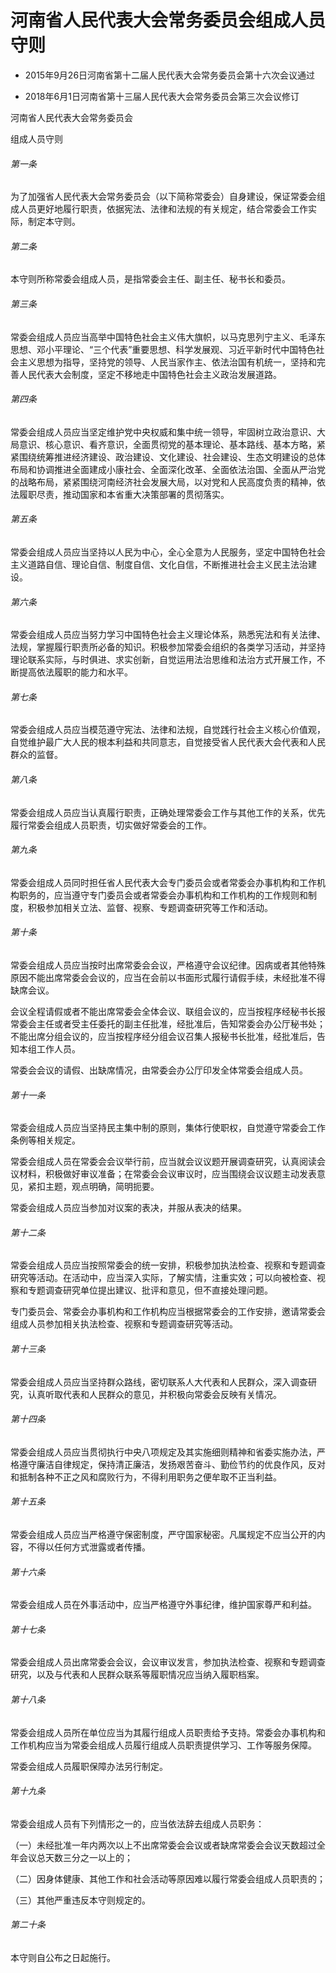 # 河南省人民代表大会常务委员会组成人员守则

- 2015年9月26日河南省第十二届人民代表大会常务委员会第十六次会议通过

- 2018年6月1日河南省第十三届人民代表大会常务委员会第三次会议修订

<!-- INFO END -->

河南省人民代表大会常务委员会

组成人员守则

###### 第一条

为了加强省人民代表大会常务委员会（以下简称常委会）自身建设，保证常委会组成人员更好地履行职责，依据宪法、法律和法规的有关规定，结合常委会工作实际，制定本守则。

###### 第二条

本守则所称常委会组成人员，是指常委会主任、副主任、秘书长和委员。

###### 第三条

常委会组成人员应当高举中国特色社会主义伟大旗帜，以马克思列宁主义、毛泽东思想、邓小平理论、“三个代表”重要思想、科学发展观、习近平新时代中国特色社会主义思想为指导，坚持党的领导、人民当家作主、依法治国有机统一，坚持和完善人民代表大会制度，坚定不移地走中国特色社会主义政治发展道路。

###### 第四条

常委会组成人员应当坚定维护党中央权威和集中统一领导，牢固树立政治意识、大局意识、核心意识、看齐意识，全面贯彻党的基本理论、基本路线、基本方略，紧紧围绕统筹推进经济建设、政治建设、文化建设、社会建设、生态文明建设的总体布局和协调推进全面建成小康社会、全面深化改革、全面依法治国、全面从严治党的战略布局，紧紧围绕河南经济社会发展大局，以对党和人民高度负责的精神，依法履职尽责，推动国家和本省重大决策部署的贯彻落实。

###### 第五条

常委会组成人员应当坚持以人民为中心，全心全意为人民服务，坚定中国特色社会主义道路自信、理论自信、制度自信、文化自信，不断推进社会主义民主法治建设。

###### 第六条

常委会组成人员应当努力学习中国特色社会主义理论体系，熟悉宪法和有关法律、法规，掌握履行职责所必备的知识。积极参加常委会组织的各类学习活动，并坚持理论联系实际，与时俱进、求实创新，自觉运用法治思维和法治方式开展工作，不断提高依法履职的能力和水平。

###### 第七条

常委会组成人员应当模范遵守宪法、法律和法规，自觉践行社会主义核心价值观，自觉维护最广大人民的根本利益和共同意志，自觉接受省人民代表大会代表和人民群众的监督。

###### 第八条

常委会组成人员应当认真履行职责，正确处理常委会工作与其他工作的关系，优先履行常委会组成人员职责，切实做好常委会的工作。

###### 第九条

常委会组成人员同时担任省人民代表大会专门委员会或者常委会办事机构和工作机构职务的，应当遵守专门委员会或者常委会办事机构和工作机构的工作规则和制度，积极参加相关立法、监督、视察、专题调查研究等工作和活动。

###### 第十条

常委会组成人员应当按时出席常委会会议，严格遵守会议纪律。因病或者其他特殊原因不能出席常委会会议的，应当在会前以书面形式履行请假手续，未经批准不得缺席会议。

会议全程请假或者不能出席常委会全体会议、联组会议的，应当按程序经秘书长报常委会主任或者受主任委托的副主任批准，经批准后，告知常委会办公厅秘书处；不能出席分组会议的，应当按程序经分组会议召集人报秘书长批准，经批准后，告知本组工作人员。

常委会会议的请假、出缺席情况，由常委会办公厅印发全体常委会组成人员。

###### 第十一条

常委会组成人员应当坚持民主集中制的原则，集体行使职权，自觉遵守常委会工作条例等相关规定。

常委会组成人员在常委会会议举行前，应当就会议议题开展调查研究，认真阅读会议材料，积极做好审议准备；在常委会会议审议时，应当围绕会议议题主动发表意见，紧扣主题，观点明确，简明扼要。

常委会组成人员应当参加对议案的表决，并服从表决的结果。

###### 第十二条

常委会组成人员应当按照常委会的统一安排，积极参加执法检查、视察和专题调查研究等活动。在活动中，应当深入实际，了解实情，注重实效；可以向被检查、视察和专题调查研究单位提出建议、批评和意见，但不直接处理问题。

专门委员会、常委会办事机构和工作机构应当根据常委会的工作安排，邀请常委会组成人员参加相关执法检查、视察和专题调查研究等活动。

###### 第十三条

常委会组成人员应当坚持群众路线，密切联系人大代表和人民群众，深入调查研究，认真听取代表和人民群众的意见，并积极向常委会反映有关情况。

###### 第十四条

常委会组成人员应当贯彻执行中央八项规定及其实施细则精神和省委实施办法，严格遵守廉洁自律规定，保持清正廉洁，发扬艰苦奋斗、勤俭节约的优良作风，反对和抵制各种不正之风和腐败行为，不得利用职务之便牟取不正当利益。

###### 第十五条

常委会组成人员应当严格遵守保密制度，严守国家秘密。凡属规定不应当公开的内容，不得以任何方式泄露或者传播。

###### 第十六条

常委会组成人员在外事活动中，应当严格遵守外事纪律，维护国家尊严和利益。

###### 第十七条

常委会组成人员出席常委会会议，会议审议发言，参加执法检查、视察和专题调查研究，以及与代表和人民群众联系等履职情况应当纳入履职档案。

###### 第十八条

常委会组成人员所在单位应当为其履行组成人员职责给予支持。常委会办事机构和工作机构应当为常委会组成人员履行组成人员职责提供学习、工作等服务保障。

常委会组成人员履职保障办法另行制定。

###### 第十九条

常委会组成人员有下列情形之一的，应当依法辞去组成人员职务：

（一）未经批准一年内两次以上不出席常委会会议或者缺席常委会会议天数超过全年会议总天数三分之一以上的；

（二）因身体健康、其他工作和社会活动等原因难以履行常委会组成人员职责的；

（三）其他严重违反本守则规定的。

###### 第二十条

本守则自公布之日起施行。
